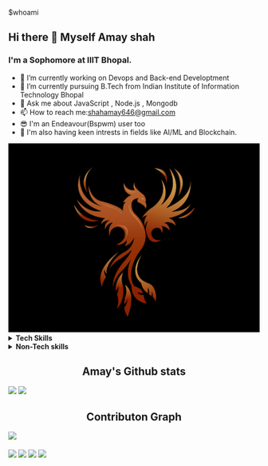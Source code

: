 $whoami
### <h2>Hi there 👋 Myself Amay shah </h2>

<h3> I'm a Sophomore at IIIT Bhopal.</h3>






- 🔭 I’m currently working on Devops and Back-end Developtment
- 🌱 I’m currently pursuing B.Tech from Indian Institute of Information Technology Bhopal 
- 💬 Ask me about JavaScript , Node.js , Mongodb
- 📫 How to reach me:shahamay646@gmail.com 
- 😎 I'm an Endeavour(Bspwm) user too
- 🤩 I'm also having keen intrests in fields like AI/ML and Blockchain. 


<img src="https://github.com/Annoyshah/Annoyshah/blob/main/AmayOp.jpg">

<details>
<summary align="left"><b>Tech Skills</b></summary>
<br>
<div>
<h3>Programming languages </h3>
<img src="https://github.com/devicons/devicon/blob/master/icons/c/c-original.svg" width="40">
<img src="https://github.com/devicons/devicon/blob/master/icons/cplusplus/cplusplus-original.svg" width="40">

<h3> Frontend dev skills</h3><br>
<img src="https://github.com/devicons/devicon/blob/master/icons/css3/css3-original-wordmark.svg" alt="css" width="40">
<img src="https://github.com/devicons/devicon/blob/master/icons/bootstrap/bootstrap-original.svg" width="40">
<img src="https://github.com/devicons/devicon/blob/master/icons/html5/html5-original-wordmark.svg" alt="html5" width="40">
<img src="https://github.com/devicons/devicon/blob/master/icons/javascript/javascript-original.svg" alt="javascript" width="40">
</div>
 
<br>
 
  <div>
  <h3>Backend dev skills</h3>
  <img src="https://github.com/devicons/devicon/blob/master/icons/nodejs/nodejs-original-wordmark.svg" alt="node js" width="40">
  <img src="https://github.com/devicons/devicon/blob/master/icons/express/express-original.svg" width="40">
  <img src="https://github.com/devicons/devicon/blob/master/icons/mongodb/mongodb-original-wordmark.svg" alt="node js" width="40">
  <img src="https://github.com/devicons/devicon/blob/master/icons/fastapi/fastapi-original.svg" width="40">
  <img src="https://github.com/devicons/devicon/blob/master/icons/sqlite/sqlite-plain.svg" alt="node js" width="40">
  <img src="https://github.com/devicons/devicon/blob/master/icons/flask/flask-original-wordmark.svg" alt="node js" width="40">
  </div>
  
  
<br>
 <h3>  DevOps skills </h3>
<img src="https://github.com/devicons/devicon/blob/master/icons/kubernetes/kubernetes-plain.svg" width="40">
<img src="https://github.com/devicons/devicon/blob/master/icons/docker/docker-plain.svg" width="40">



</details>
<details>
<summary><b>Non-Tech skills</b></summary>
<br>
Leadership Ability
<br>
Communication Skills
</details>
<h2 align="center"><b>Amay's Github stats</b></h2>
<span><img src ="https://github-readme-stats.vercel.app/api?username=Annoyshah"></span> <span><img src="https://github-readme-streak-stats.herokuapp.com/?user=Annoyshah&theme=dark"></span>

<!-- <h2><b>Wakatime Stats</b></h2>
<img src="https://github-readme-stats.vercel.app/api/wakatime?username=Annoyshah"> -->
<h2 align="Center">Contributon Graph</h2>
<div><img src="https://activity-graph.herokuapp.com/graph?username=Annoyshah&theme=dracula"></div>
<br/>

<div><img src ="https://img.shields.io/github/commit-activity/m/Annoyshah/Annoyshah">
  <img src="https://img.shields.io/github/followers/Annoyshah?style=social">
  <img src="https://img.shields.io/twitter/url?style=social&url=https%3A%2F%2Ftwitter.com%2FShah7Amay%3Ft%3D-EWskL_btTv3sZo17npzfw%26s%3D09">
<img src="https://img.shields.io/reddit/user-karma/combined/Annoyshah0612?style=social"

</div>

  
  </div>
 

          
          
          

